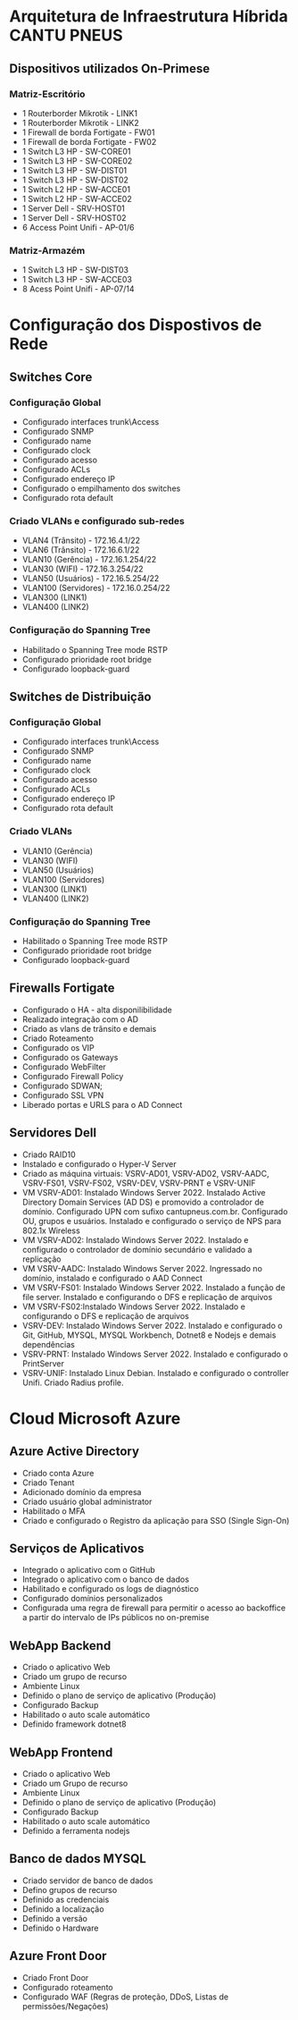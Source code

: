 # Arquitetura de Infraestrutura Híbrida CANTU PNEUS
## Dispositivos utilizados On-Primese 
### Matriz-Escritório
- 1 Routerborder Mikrotik - LINK1
- 1 Routerborder Mikrotik - LINK2
- 1 Firewall de borda Fortigate - FW01
- 1 Firewall de borda Fortigate - FW02 
- 1 Switch L3 HP - SW-CORE01 
- 1 Switch L3 HP - SW-CORE02 
- 1 Switch L3 HP - SW-DIST01
- 1 Switch L3 HP - SW-DIST02
- 1 Switch L2 HP - SW-ACCE01
- 1 Switch L2 HP - SW-ACCE02
- 1 Server Dell - SRV-HOST01
- 1 Server Dell - SRV-HOST02
- 6 Access Point Unifi - AP-01/6

### Matriz-Armazém
- 1 Switch L3 HP - SW-DIST03
- 1 Switch L3 HP - SW-ACCE03
- 8 Acess Point Unifi - AP-07/14

# Configuração dos Dispostivos de Rede 
## Switches Core
### Configuração Global  
- Configurado interfaces trunk\Access
- Configurado SNMP
- Configurado name
- Configurado clock
- Configurado acesso
- Configurado ACLs
- Configurado endereço IP
- Configurado o empilhamento dos switches
- Configurado rota default

### Criado VLANs e configurado sub-redes
- VLAN4 (Trânsito) - 172.16.4.1/22
- VLAN6 (Trânsito) - 172.16.6.1/22
- VLAN10 (Gerência) - 172.16.1.254/22
- VLAN30 (WIFI) - 172.16.3.254/22
- VLAN50 (Usuários) - 172.16.5.254/22
- VLAN100 (Servidores) - 172.16.0.254/22
- VLAN300 (LINK1)
- VLAN400 (LINK2)

### Configuração do Spanning Tree
- Habilitado o Spanning Tree mode RSTP 
- Configurado prioridade root bridge
- Configurado loopback-guard

## Switches de Distribuição
### Configuração Global
- Configurado interfaces trunk\Access
- Configurado SNMP
- Configurado name
- Configurado clock
- Configurado acesso
- Configurado ACLs
- Configurado endereço IP
- Configurado rota default

### Criado VLANs
- VLAN10 (Gerência)
- VLAN30 (WIFI)
- VLAN50 (Usuários)
- VLAN100 (Servidores)
- VLAN300 (LINK1)
- VLAN400 (LINK2)

### Configuração do Spanning Tree
- Habilitado o Spanning Tree mode RSTP 
- Configurado prioridade root bridge
- Configurado loopback-guard

## Firewalls Fortigate
- Configurado o HA - alta disponilibilidade
- Realizado integração com o AD
- Criado as vlans de trânsito e demais
- Criado Roteamento 
- Configurado os VIP
- Configurado os Gateways
- Configurado WebFilter
- Configurado Firewall Policy
- Configurado SDWAN;
- Configurado SSL VPN
- Liberado portas e URLS para o AD Connect

## Servidores Dell
- Criado RAID10  
- Instalado e configurado o Hyper-V Server
- Criado as máquina virtuais: VSRV-AD01, VSRV-AD02, VSRV-AADC, VSRV-FS01, VSRV-FS02, VSRV-DEV, VSRV-PRNT e VSRV-UNIF
- VM VSRV-AD01: Instalado Windows Server 2022. Instalado Active Directory Domain Services (AD DS) e promovido a controlador de domínio. Configurado UPN com sufixo cantupneus.com.br. Configurado OU, grupos e usuários. Instalado e configurado o serviço de NPS para 802.1x Wireless
- VM VSRV-AD02: Instalado Windows Server 2022. Instalado e configurado o controlador de domínio secundário e validado a replicação
- VM VSRV-AADC: Instalado Windows Server 2022. Ingressado no domínio, instalado e configurado o AAD Connect
- VM VSRV-FS01: Instalado Windows Server 2022. Instalado a função de file server. Instalado e configurando o DFS e replicação de arquivos
- VM VSRV-FS02:Instalado Windows Server 2022. Instalado e configurando o DFS e replicação de arquivos
- VSRV-DEV: Instalado Windows Server 2022. Instalado e configurado o  Git, GitHub, MYSQL, MYSQL Workbench, Dotnet8 e Nodejs e demais dependências
- VSRV-PRNT: Instalado Windows Server 2022. Instalado e configurado o PrintServer 
- VSRV-UNIF: Instalado Linux Debian. Instalado e configurado o controller Unifi. Criado Radius profile. 


# Cloud Microsoft Azure
## Azure Active Directory
- Criado conta Azure
- Criado Tenant
- Adicionado domínio da empresa
- Criado usuário global administrator
- Habilitado o MFA
- Criado e configurado o Registro da aplicação para SSO (Single Sign-On)

## Serviços de Aplicativos
- Integrado o aplicativo com o GitHub 
- Integrado o aplicativo com o banco de dados
- Habilitado e configurado os logs de diagnóstico
- Configurado domínios personalizados
- Configurada uma regra de firewall para permitir o acesso ao backoffice a partir do intervalo de IPs públicos no on-premise

## WebApp Backend
- Criado o aplicativo Web
- Criado um grupo de recurso
- Ambiente Linux
- Definido o plano de serviço de aplicativo (Produção)
- Configurado Backup
- Habilitado o auto scale automático
- Definido framework dotnet8

## WebApp Frontend
- Criado o aplicativo Web
- Criado um Grupo de recurso
- Ambiente Linux
- Definido o plano de serviço de aplicativo (Produção)
- Configurado Backup
- Habilitado o auto scale automático
- Definido a ferramenta nodejs

## Banco de dados MYSQL
- Criado servidor de banco de dados
- Defino grupos de recurso
- Definido as credenciais 
- Definido a localização
- Definido a versão
- Definido o Hardware

## Azure Front Door
- Criado Front Door 
- Configurado roteamento
- Configurado WAF (Regras de proteção, DDoS, Listas de permissões/Negações) 






